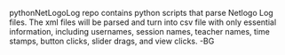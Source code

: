 pythonNetLogoLog repo contains python scripts that parse Netlogo Log files. The xml files will be parsed and turn into csv file with only essential information, including usernames, session names, teacher names, time stamps, button clicks, slider drags, and view clicks. -BG